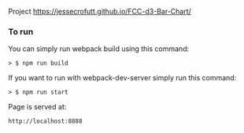 Project
https://jessecrofutt.github.io/FCC-d3-Bar-Chart/

### To run

You can simply run webpack build using this command:

```
> $ npm run build
```

If you want to run with webpack-dev-server simply run this command:

```
> $ npm run start
```
Page is served at:
```
http://localhost:8888

```
